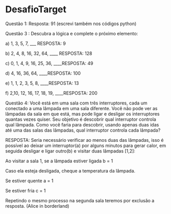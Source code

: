 # DesafioTarget
Questão 1:
Resposta: 91 (escrevi também nos códigos python)

Questão 3 :
Descubra a lógica e complete o próximo elemento:

a) 1, 3, 5, 7, ___ RESPOSTA: 9

b) 2, 4, 8, 16, 32, 64, ____ RESPOSTA: 128

c) 0, 1, 4, 9, 16, 25, 36, ____RESPOSTA: 49

d) 4, 16, 36, 64, ____RESPOSTA: 100

e) 1, 1, 2, 3, 5, 8, ____RESPOSTA: 13

f) 2,10, 12, 16, 17, 18, 19, ____RESPOSTA: 200


Questão 4: Você está em uma sala com três interruptores, cada um conectado a uma lâmpada em uma sala diferente. Você não pode ver as lâmpadas da sala em que está, mas pode ligar e desligar os interruptores quantas vezes quiser. Seu objetivo é descobrir qual interruptor controla qual lâmpada.
Como você faria para descobrir, usando apenas duas idas até uma das salas das lâmpadas, qual interruptor controla cada lâmpada?


RESPOSTA:
Seria necessário verificar ao menos duas das lâmpadas, isso é possível ao deixar um interruptor(a) por alguns minutos para gerar calor, em seguida desligar e ligar outro(b) e visitar duas lâmpadas [1,2]:

Ao visitar a sala 1, se a lâmpada estiver ligada b = 1

Caso ela esteja desligada, cheque a temperatura da lâmpada.

Se estiver quente a = 1

Se estiver fria c = 1

Repetindo o mesmo processo na segunda sala teremos por exclusão a resposta. (Alice in borderland)
